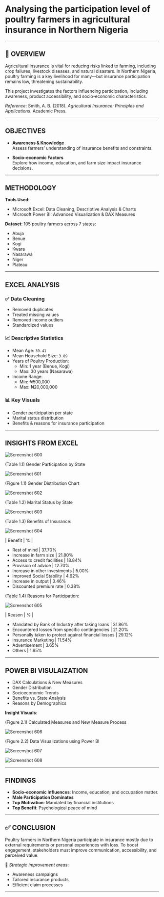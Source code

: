 # Analysing the participation level of poultry farmers in agricultural insurance in Northern Nigeria 


---

## 📌 OVERVIEW

Agricultural insurance is vital for reducing risks linked to farming, including crop failures, livestock diseases, and natural disasters. In Northern Nigeria, poultry farming is a key livelihood for many—but insurance participation remains low, threatening sustainability.

This project investigates the factors influencing participation, including awareness, product accessibility, and socio-economic characteristics.

*Reference*: Smith, A. B. (2018). *Agricultural Insurance: Principles and Applications*. Academic Press.

---

## OBJECTIVES

- **Awareness & Knowledge**  
  Assess farmers’ understanding of insurance benefits and constraints.

- **Socio-economic Factors**  
  Explore how income, education, and farm size impact insurance decisions.

---

## METHODOLOGY

**Tools Used**:
- Microsoft Excel: Data Cleaning, Descriptive Analysis & Charts
- Microsoft Power BI: Advanced Visualization & DAX Measures

**Dataset**: 105 poultry farmers across 7 states:  
- Abuja
- Benue
- Kogi
- Kwara
- Nasarawa
- Niger
- Plateau

---

## EXCEL ANALYSIS

### ✅ Data Cleaning
- Removed duplicates
- Treated missing values
- Removed income outliers
- Standardized values

### 📈 Descriptive Statistics
- Mean Age: `39.41`
- Mean Household Size: `3.89`
- Years of Poultry Production:
  - Min: 1 year (Benue, Kogi)
  - Max: 30 years (Nasarawa)
- Income Range:
  - Min: ₦500,000  
  - Max: ₦20,000,000

### 📊 Key Visuals
- Gender participation per state
- Marital status distribution
- Benefits & reasons for insurance participation

---

## INSIGHTS FROM EXCEL


![Screenshot 600](https://github.com/Lauren-Akhidenor/Agricultural-Insurance-Northern-State-Nigeria/blob/main/Screenshot%20(600).png)


(Table 1.1)  Gender Participation by State


![Screenshot 601](https://github.com/Lauren-Akhidenor/Agricultural-Insurance-Northern-State-Nigeria/blob/main/Screenshot%20(601).png)


(Figure 1.1) Gender Distribution Chart


![Screenshot 602](https://github.com/Lauren-Akhidenor/Agricultural-Insurance-Northern-State-Nigeria/blob/main/Screenshot%20(602).png)


(Table 1.2) Marital Status by State


![Screenshot 603](https://github.com/Lauren-Akhidenor/Agricultural-Insurance-Northern-State-Nigeria/blob/main/Screenshot%20(603).png)


(Table 1.3) Benefits of Insurance:


![Screenshot 604](https://github.com/Lauren-Akhidenor/Agricultural-Insurance-Northern-State-Nigeria/blob/main/Screenshot%20(604).png)


| Benefit | % |

- Rest of mind | 37.70%
- Increase in farm size | 21.80%
- Access to credit facilities | 18.84%
- Provision of advice | 12.70%
- Increase in other investments | 5.00%
- Improved Social Stability | 4.62%
- Increase in output | 3.46%
- Discounted premium rate | 0.38%


(Table 1.4) Reasons for Participation:


![Screenshot 605](https://github.com/Lauren-Akhidenor/Agricultural-Insurance-Northern-State-Nigeria/blob/main/Screenshot%20(605).png)


| Reason | % |
- Mandated by Bank of Industry after taking loans | 31.86%
- Encountered losses from specific contingencies | 21.20%
- Personally taken to protect against financial losses | 29.12%
- Insurance Marketing | 11.54%
- Advertisement | 3.65%
- Others | 1.65%


---

## POWER BI VISULAIZATION

- DAX Calculations & New Measures
- Gender Distribution
- Socioeconomic Trends
- Benefits vs. State Analysis
- Reasons by Demographics

**Insight Visuals**:

(Figure 2.1) Calculated Measures and New Measure Process


![Screenshot 606](https://github.com/Lauren-Akhidenor/Agricultural-Insurance-Northern-State-Nigeria/blob/main/Screenshot%20(606).png)


(Figure 2.2) Data Visualizations using Power BI 


![Screenshot 607](https://github.com/Lauren-Akhidenor/Agricultural-Insurance-Northern-State-Nigeria/blob/main/Screenshot%20(607).png)


![Screenshot 608](https://github.com/Lauren-Akhidenor/Agricultural-Insurance-Northern-State-Nigeria/blob/main/Screenshot%20(608).png)



---

## FINDINGS

- **Socio-economic Influences**: Income, education, and occupation matter.
- **Male Participation Dominates**
- **Top Motivation**: Mandated by financial institutions
- **Top Benefit**: Psychological peace of mind

---

## ✅ CONCLUSION

Poultry farmers in Northern Nigeria participate in insurance mostly due to external requirements or personal experiences with loss. To boost engagement, stakeholders must improve communication, accessibility, and perceived value.

📌 *Strategic improvement areas*:  
- Awareness campaigns  
- Tailored insurance products  
- Efficient claim processes

---

